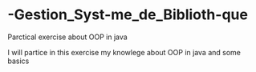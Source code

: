 # -Gestion_Syst-me_de_Biblioth-que
Parctical exercise about OOP in java
<p>
  I will partice in this exercise my knowlege about OOP in java and some basics 
</p>
